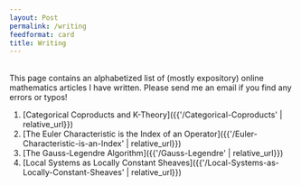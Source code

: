 ```yaml
---
layout: Post
permalink: /writing
feedformat: card
title: Writing
---
```

<br/>
This page contains an alphabetized list of (mostly expository) online mathematics articles I have written. Please send me an email if you find any errors or typos!

1. [Categorical Coproducts and K-Theory]({{'/Categorical-Coproducts' | relative_url}})
2. [The Euler Characteristic is the Index of an Operator]({{'/Euler-Characteristic-is-an-Index' | relative_url}})
3. [The Gauss-Legendre Algorithm]({{'/Gauss-Legendre' | relative_url}})
4. [Local Systems as Locally Constant Sheaves]({{'/Local-Systems-as-Locally-Constant-Sheaves' | relative_url}})
<!--- 5. [IU Analysis Qualifying Solutions]({{'/IU-Analysis-Qualifying-Solutions' | relative_url}}) --->


